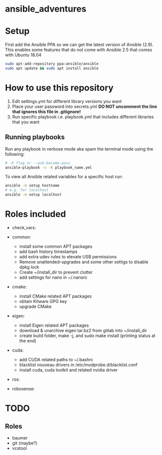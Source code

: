 # ansible_adventures

# Setup
First add the Ansible PPA so we can get the latest version of Ansible (2.9).
This enables some features that do not come with Ansible 2.5 that comes with Ubuntu 18.04
```bash
sudo apt-add-repository ppa:ansible/ansible
sudo apt update && sudo apt install ansible
```
# How to use this repository
1. Edit settings.yml for different library versions you want
2. Place your user password into secrets.yml **DO NOT uncomment the line that ignores this file in .gitignore!**
3. Run specific playbook i.e. playbook.yml that includes different libraries that you want

## Running playbooks
Run any playbook in verbose mode aka spam the terminal mode using the following:
```bash
# -K flag or --ask-become-pass
ansible-playbook -v -K playbook_name.yml
```

To view all Ansible related variables for a specific host run:
```bash
ansible -m setup hostname
# e.g. for localhost
ansible -m setup localhost
```


# Roles included
- check_vars:

- common:
    - install some common APT packages
    - add bash history timestamps
    - add extra udev rules to elevate USB permissions
    - Remove unattended-upgrades and some other settigs to disable dpkg lock
    - Create ~/install_dir to prevent clutter
    - add settings for nano in ~/.nanorc
- cmake:
    - install CMake related APT packages
    - obtain Kitware GPG key
    - upgrade CMake
- eigen:
    - install Eigen related APT packages
    - download & unarchive eigen tar.bz2 from gitlab into ~/install_dir
    - create build folder, make -j, and sudo make install (printing status at the end)
- cuda:
    - add CUDA related paths to ~/.bashrc
    - blacklist nouveau drivers in /etc/modprobe.d/blacklist.conf
    - install cuda, cuda toolkit and related nvidia driver
- ros:
- robosense:

# TODO
## Roles
- baumer
- git (maybe?)
- vcstool